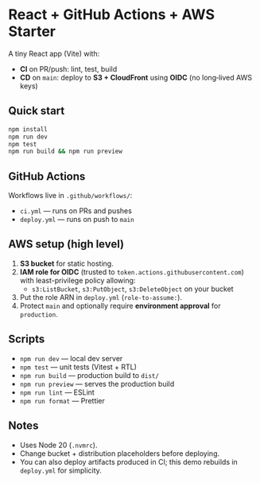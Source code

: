 
# React + GitHub Actions + AWS Starter

A tiny React app (Vite) with:
- **CI** on PR/push: lint, test, build
- **CD** on `main`: deploy to **S3 + CloudFront** using **OIDC** (no long‑lived AWS keys)

## Quick start
```bash
npm install
npm run dev
npm test
npm run build && npm run preview
```

## GitHub Actions
Workflows live in `.github/workflows/`:
- `ci.yml` — runs on PRs and pushes
- `deploy.yml` — runs on push to `main`

## AWS setup (high level)
1. **S3 bucket** for static hosting.
2. **IAM role for OIDC** (trusted to `token.actions.githubusercontent.com`) with least-privilege policy allowing:
   - `s3:ListBucket`, `s3:PutObject`, `s3:DeleteObject` on your bucket
3. Put the role ARN in `deploy.yml` (`role-to-assume:`).
4. Protect `main` and optionally require **environment approval** for `production`.

## Scripts
- `npm run dev` — local dev server
- `npm test` — unit tests (Vitest + RTL)
- `npm run build` — production build to `dist/`
- `npm run preview` — serves the production build
- `npm run lint` — ESLint
- `npm run format` — Prettier

## Notes
- Uses Node 20 (`.nvmrc`).
- Change bucket + distribution placeholders before deploying.
- You can also deploy artifacts produced in CI; this demo rebuilds in `deploy.yml` for simplicity.
